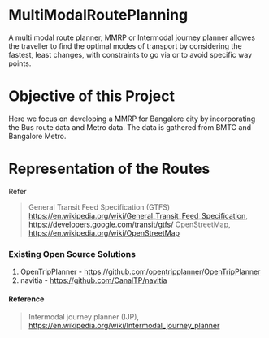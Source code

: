 # MultiModalRoutePlanning

A multi modal route planner, MMRP or Intermodal journey planner allowes the traveller to find the optimal modes of transport by considering the fastest, least changes, with constraints to go via or to avoid specific way points.

# Objective of this Project

Here we focus on developing a MMRP for Bangalore city by incorporating the Bus route data and Metro data. The data is gathered from BMTC and Bangalore Metro.

# Representation of the Routes

Refer 

> General Transit Feed Specification (GTFS) https://en.wikipedia.org/wiki/General_Transit_Feed_Specification, https://developers.google.com/transit/gtfs/
> OpenStreetMap, https://en.wikipedia.org/wiki/OpenStreetMap


### Existing Open Source Solutions 
1. OpenTripPlanner - https://github.com/opentripplanner/OpenTripPlanner
2. navitia - https://github.com/CanalTP/navitia

#### Reference 

>  Intermodal journey planner (IJP), https://en.wikipedia.org/wiki/Intermodal_journey_planner
